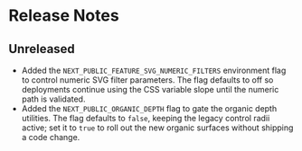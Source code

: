 # Release Notes

## Unreleased

- Added the `NEXT_PUBLIC_FEATURE_SVG_NUMERIC_FILTERS` environment flag to control numeric SVG filter parameters. The flag defaults to off so deployments continue using the CSS variable slope until the numeric path is validated.
- Added the `NEXT_PUBLIC_ORGANIC_DEPTH` flag to gate the organic depth utilities. The flag defaults to `false`, keeping the legacy control radii active; set it to `true` to roll out the new organic surfaces without shipping a code change.

